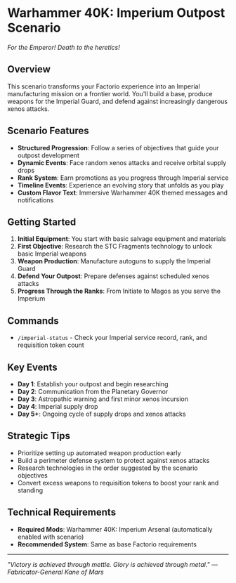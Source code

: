 # Warhammer 40K: Imperium Outpost Scenario

*For the Emperor! Death to the heretics!*

## Overview

This scenario transforms your Factorio experience into an Imperial manufacturing mission on a frontier world. You'll build a base, produce weapons for the Imperial Guard, and defend against increasingly dangerous xenos attacks.

## Scenario Features

- **Structured Progression**: Follow a series of objectives that guide your outpost development
- **Dynamic Events**: Face random xenos attacks and receive orbital supply drops
- **Rank System**: Earn promotions as you progress through Imperial service
- **Timeline Events**: Experience an evolving story that unfolds as you play
- **Custom Flavor Text**: Immersive Warhammer 40K themed messages and notifications

## Getting Started

1. **Initial Equipment**: You start with basic salvage equipment and materials
2. **First Objective**: Research the STC Fragments technology to unlock basic Imperial weapons
3. **Weapon Production**: Manufacture autoguns to supply the Imperial Guard
4. **Defend Your Outpost**: Prepare defenses against scheduled xenos attacks
5. **Progress Through the Ranks**: From Initiate to Magos as you serve the Imperium

## Commands

- `/imperial-status` - Check your Imperial service record, rank, and requisition token count

## Key Events

- **Day 1**: Establish your outpost and begin researching
- **Day 2**: Communication from the Planetary Governor
- **Day 3**: Astropathic warning and first minor xenos incursion
- **Day 4**: Imperial supply drop
- **Day 5+**: Ongoing cycle of supply drops and xenos attacks

## Strategic Tips

- Prioritize setting up automated weapon production early
- Build a perimeter defense system to protect against xenos attacks
- Research technologies in the order suggested by the scenario objectives
- Convert excess weapons to requisition tokens to boost your rank and standing

## Technical Requirements

- **Required Mods**: Warhammer 40K: Imperium Arsenal (automatically enabled with scenario)
- **Recommended System**: Same as base Factorio requirements

---

*"Victory is achieved through mettle. Glory is achieved through metal."* 
*— Fabricator-General Kane of Mars*